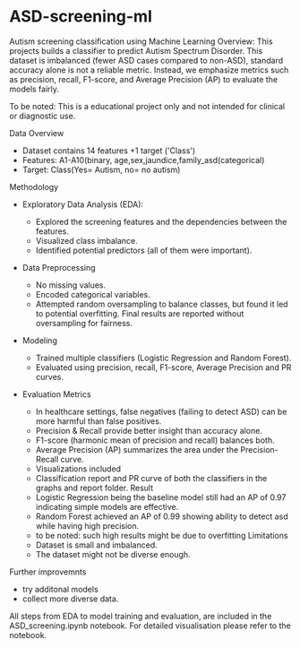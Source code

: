 # ASD-screening-ml
Autism screening classification using Machine Learning
Overview:
This projects builds a classifier to predict Autism Spectrum Disorder. This dataset is imbalanced (fewer ASD cases compared to non-ASD), standard accuracy alone is not a reliable metric. Instead, we emphasize metrics such as precision, recall, F1-score, and Average Precision (AP) to evaluate the models fairly.

To be noted: This is a educational project only and not intended for clinical or diagnostic use.

Data Overview
- Dataset contains 14 features +1 target ('Class')
- Features: A1-A10(binary, age,sex,jaundice,family_asd(categorical)
- Target: Class(Yes= Autism, no= no autism)

Methodology
- Exploratory Data Analysis (EDA):
  - Explored the screening features and the dependencies between the features.
  - Visualized class imbalance.
  - Identified potential predictors (all of them were important).

- Data Preprocessing
  - No missing values.
  - Encoded categorical variables.
  - Attempted random oversampling to balance classes, but found it led to potential overfitting. Final results are reported without oversampling for fairness.

- Modeling
  - Trained multiple classifiers (Logistic Regression and Random Forest).
  - Evaluated using precision, recall, F1-score, Average Precision and PR curves.

- Evaluation Metrics
  - In healthcare settings, false negatives (failing to detect ASD) can be more harmful than false positives.
  - Precision & Recall provide better insight than accuracy alone.
  - F1-score (harmonic mean of precision and recall) balances both.
  - Average Precision (AP) summarizes the area under the Precision-Recall curve.
  - Visualizations included
  - Classification report and PR curve of both the classifiers in the graphs and report folder.
Result
  - Logistic Regression being the baseline model still had an AP of 0.97 indicating simple models are effective.
  - Random Forest achieved an AP of 0.99 showing ability to detect asd while having high precision.
  - to be noted: such high results might be due to overfitting
Limitations
  - Dataset is small and imbalanced.
  - The dataset might not be diverse enough.

Further improvemnts
  - try additonal models 
  - collect more diverse data.

All steps from EDA to model training and evaluation, are included in the ASD_screening.ipynb notebook.
For detailed visualisation please refer to the notebook.
